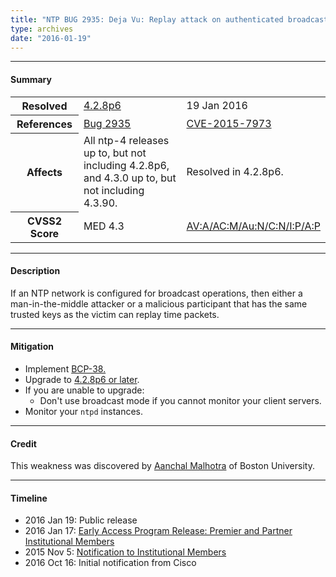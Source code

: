 ```yaml
---
title: "NTP BUG 2935: Deja Vu: Replay attack on authenticated broadcast mode"
type: archives
date: "2016-01-19"
---
```


* * *

#### Summary

<table>
  <tbody>
	<tr>
		<th><b>Resolved</b></th>
		<td><a href="/support/securitynotice/4_2_8p6-release-announcement/">4.2.8p6</a></td>
		<td>19 Jan 2016</td>
	</tr>
	<tr>
		<th><b>References</b></th>
		<td><a href="https://bugs.ntp.org/show_bug.cgi?id=2935">Bug 2935</a></td>
		<td><a href="https://nvd.nist.gov/vuln/detail/CVE-2015-7973/">CVE-2015-7973</a></td>
	</tr>
	<tr>
		<th><b>Affects</b></th>
		<td>All ntp-4 releases up to, but not including 4.2.8p6,<br> and 4.3.0 up to, but not including 4.3.90.</td>
		<td>Resolved in 4.2.8p6.</td>
	</tr>
	<tr>
		<th><b>CVSS2 Score</b></th>
		<td>MED 4.3</td>
		<td><a href="https://nvd.nist.gov/cvss.cfm?calculator&version=2&vector=(AV:A/AC:M/Au:N/C:N/I:P/A:P)">AV:A/AC:M/Au:N/C:N/I:P/A:P</a></td>
	</tr>	
  </tbody>	
</table>

* * *
    
#### Description 

If an NTP network is configured for broadcast operations, then either a man-in-the-middle attacker or a malicious participant that has the same trusted keys as the victim can replay time packets.

* * *
    
#### Mitigation

* Implement [BCP-38.](http://www.bcp38.info/index.php/Main_Page)
* Upgrade to [4.2.8p6 or later](/downloads/).
* If you are unable to upgrade:
  * Don't use broadcast mode if you cannot monitor your client servers.
* Monitor your `ntpd` instances. 

* * *

#### Credit

This weakness was discovered by [Aanchal Malhotra](mailto:aanchal4@bu.edu) of Boston University.

* * *

#### Timeline

* 2016 Jan 19: Public release
* 2016 Jan 17: [Early Access Program Release: Premier and Partner Institutional Members](https://www.nwtime.org/membership/benefits/)
* 2015 Nov 5: [Notification to Institutional Members](https://www.nwtime.org/membership/benefits/)
* 2016 Oct 16: Initial notification from Cisco